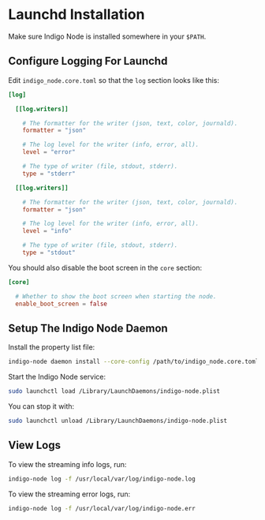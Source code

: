 # Launchd Installation

Make sure Indigo Node is installed somewhere in your `$PATH`.

## Configure Logging For Launchd

Edit `indigo_node.core.toml` so that the `log` section looks like this:

```toml
[log]

  [[log.writers]]

    # The formatter for the writer (json, text, color, journald).
    formatter = "json"

    # The log level for the writer (info, error, all).
    level = "error"

    # The type of writer (file, stdout, stderr).
    type = "stderr"

  [[log.writers]]

    # The formatter for the writer (json, text, color, journald).
    formatter = "json"

    # The log level for the writer (info, error, all).
    level = "info"

    # The type of writer (file, stdout, stderr).
    type = "stdout"
```

You should also disable the boot screen in the `core` section:

```toml
[core]

  # Whether to show the boot screen when starting the node.
  enable_boot_screen = false
```

## Setup The Indigo Node Daemon

Install the property list file:

```bash
indigo-node daemon install --core-config /path/to/indigo_node.core.toml
```

Start the Indigo Node service:

```bash
sudo launchctl load /Library/LaunchDaemons/indigo-node.plist
```

You can stop it with:

```bash
sudo launchctl unload /Library/LaunchDaemons/indigo-node.plist
```

## View Logs

To view the streaming info logs, run:

```bash
indigo-node log -f /usr/local/var/log/indigo-node.log
```

To view the streaming error logs, run:

```bash
indigo-node log -f /usr/local/var/log/indigo-node.err
```
